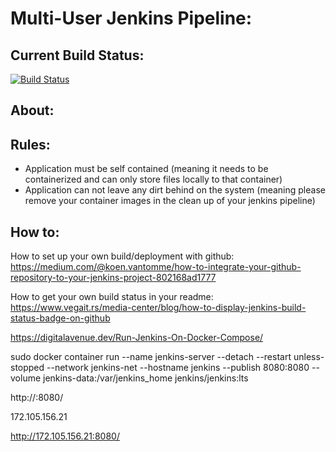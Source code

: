# Multi-User Jenkins Pipeline: 
## Current Build Status: 
[![Build Status](http://172.105.156.21:8080/job/jenkins_pipeline_test_build/badge/icon)](http://172.105.156.21:8080/job/jenkins_pipeline_test_build/)

## About: 
## Rules: 
- Application must be self contained (meaning it needs to be containerized and can only store files locally to that container) 
- Application can not leave any dirt behind on the system (meaning please remove your container images in the clean up of your jenkins pipeline) 

## How to: 
How to set up your own build/deployment with github:
https://medium.com/@koen.vantomme/how-to-integrate-your-github-repository-to-your-jenkins-project-802168ad1777

How to get your own build status in your readme: 
https://www.vegait.rs/media-center/blog/how-to-display-jenkins-build-status-badge-on-github

https://digitalavenue.dev/Run-Jenkins-On-Docker-Compose/

sudo docker container run --name jenkins-server --detach --restart unless-stopped --network jenkins-net --hostname jenkins --publish 8080:8080 --volume jenkins-data:/var/jenkins_home jenkins/jenkins:lts


http://<DOCKER-HOST-IP>:8080/
  
  172.105.156.21

http://172.105.156.21:8080/

